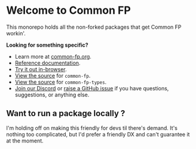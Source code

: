 # Welcome to Common FP

This monorepo holds all the non-forked packages that get Common FP workin'.

**Looking for something specific?**

- Learn more at [common-fp.org](https://common-fp.org).
- [Reference documentation](https://common-fp.org/docs).
- [Try it out in-browser](https://common-fp.org/try-it).
- [View the source](https://github.com/common-fp/common-fp/pkg/common-fp) for `common-fp`.
- [View the source](https://github.com/common-fp/common-fp/pkg/common-fp-types) for `common-fp-types`.
- [Join our Discord](https://discord.gg/N8e7mtfwNM) or [raise a GitHub issue](https://github.com/common-fp/common-fp/issues/new) if you have questions, suggestions, or anything else.

## Want to run a package locally ?

I'm holding off on making this friendly for devs til there's demand. It's
nothing too complicated, but I'd prefer a friendly DX and can't guarantee it at
the moment.
